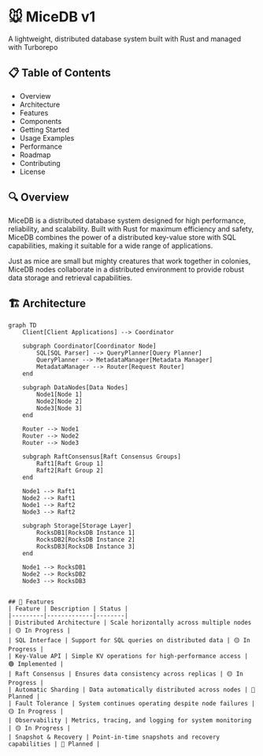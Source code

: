 # 🐭 MiceDB v1
A lightweight, distributed database system built with Rust and managed with Turborepo

## 📋 Table of Contents
- Overview
- Architecture
- Features
- Components
- Getting Started
- Usage Examples
- Performance
- Roadmap
- Contributing
- License

## 🔍 Overview
MiceDB is a distributed database system designed for high performance, reliability, and scalability. Built with Rust for maximum efficiency and safety, MiceDB combines the power of a distributed key-value store with SQL capabilities, making it suitable for a wide range of applications.

Just as mice are small but mighty creatures that work together in colonies, MiceDB nodes collaborate in a distributed environment to provide robust data storage and retrieval capabilities.

## 🏗️ Architecture

```mermaid
graph TD
    Client[Client Applications] --> Coordinator
    
    subgraph Coordinator[Coordinator Node]
        SQL[SQL Parser] --> QueryPlanner[Query Planner]
        QueryPlanner --> MetadataManager[Metadata Manager]
        MetadataManager --> Router[Request Router]
    end
    
    subgraph DataNodes[Data Nodes]
        Node1[Node 1] 
        Node2[Node 2]
        Node3[Node 3]
    end
    
    Router --> Node1
    Router --> Node2
    Router --> Node3
    
    subgraph RaftConsensus[Raft Consensus Groups]
        Raft1[Raft Group 1]
        Raft2[Raft Group 2]
    end
    
    Node1 --> Raft1
    Node2 --> Raft1
    Node1 --> Raft2
    Node3 --> Raft2
    
    subgraph Storage[Storage Layer]
        RocksDB1[RocksDB Instance 1]
        RocksDB2[RocksDB Instance 2]
        RocksDB3[RocksDB Instance 3]
    end
    
    Node1 --> RocksDB1
    Node2 --> RocksDB2
    Node3 --> RocksDB3

    
## 🚀 Features
| Feature | Description | Status |
|---------|-------------|--------|
| Distributed Architecture | Scale horizontally across multiple nodes | 🟡 In Progress |
| SQL Interface | Support for SQL queries on distributed data | 🟡 In Progress |
| Key-Value API | Simple KV operations for high-performance access | 🟢 Implemented |
| Raft Consensus | Ensures data consistency across replicas | 🟡 In Progress |
| Automatic Sharding | Data automatically distributed across nodes | 🔴 Planned |
| Fault Tolerance | System continues operating despite node failures | 🟡 In Progress |
| Observability | Metrics, tracing, and logging for system monitoring | 🟡 In Progress |
| Snapshot & Recovery | Point-in-time snapshots and recovery capabilities | 🔴 Planned |
 
